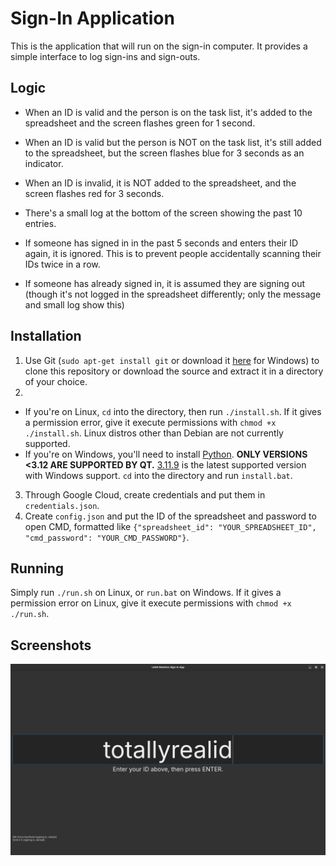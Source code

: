 # Sign-In Application
This is the application that will run on the sign-in computer. It provides a simple interface to log sign-ins and sign-outs.

## Logic
- When an ID is valid and the person is on the task list, it's added to the spreadsheet and the screen flashes green for 1 second.
- When an ID is valid but the person is NOT on the task list, it's still added to the spreadsheet, but the screen flashes blue for 3 seconds as an indicator.
- When an ID is invalid, it is NOT added to the spreadsheet, and the screen flashes red for 3 seconds.

- There's a small log at the bottom of the screen showing the past 10 entries.

- If someone has signed in in the past 5 seconds and enters their ID again, it is ignored. This is to prevent people accidentally scanning their IDs twice in a row.
- If someone has already signed in, it is assumed they are signing out (though it's not logged in the spreadsheet differently; only the message and small log show this)

## Installation
1. Use Git (`sudo apt-get install git` or download it [here](https://git-scm.com/downloads) for Windows) to clone this repository or download the source and extract it in a directory of your choice.
2.
  - If you're on Linux, `cd` into the directory, then run `./install.sh`. If it gives a permission error, give it execute permissions with `chmod +x ./install.sh`. Linux distros other than Debian are not currently supported.
  - If you're on Windows, you'll need to install [Python](https://python.org/downloads). **ONLY VERSIONS <3.12 ARE SUPPORTED BY QT.** [3.11.9](https://www.python.org/downloads/release/python-3119/) is the latest supported version with Windows support. `cd` into the directory and run `install.bat`. 
3. Through Google Cloud, create credentials and put them in `credentials.json`.
4. Create `config.json` and put the ID of the spreadsheet and password to open CMD, formatted like `{"spreadsheet_id": "YOUR_SPREADSHEET_ID", "cmd_password": "YOUR_CMD_PASSWORD"}`.

## Running
Simply run `./run.sh` on Linux, or `run.bat` on Windows. If it gives a permission error on Linux, give it execute permissions with `chmod +x ./run.sh`.

## Screenshots
![Screenshot of the application running in Qt](./screenshots/qt-bigtext.png)

